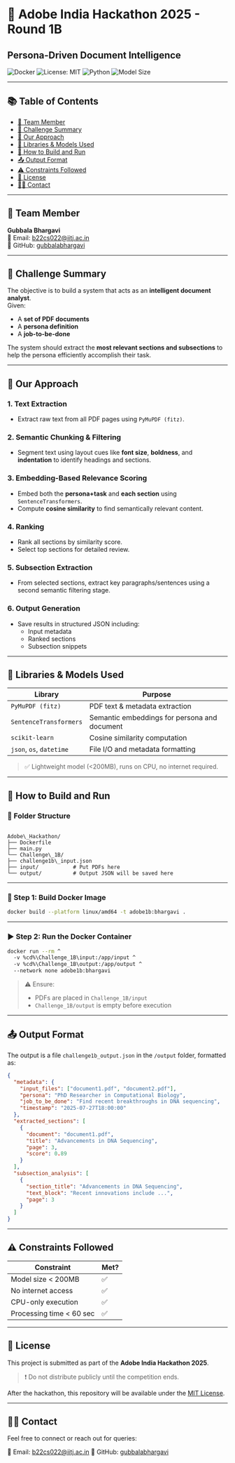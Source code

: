 # 🧠 Adobe India Hackathon 2025 - Round 1B  
## Persona-Driven Document Intelligence

![Docker](https://img.shields.io/badge/containerized-Docker-blue)
![License: MIT](https://img.shields.io/badge/license-MIT-green)
![Python](https://img.shields.io/badge/python-3.8+-blue.svg)
![Model Size](https://img.shields.io/badge/model-%3C200MB-lightgrey)

---

## 📚 Table of Contents
- [👤 Team Member](#-team-member)
- [📌 Challenge Summary](#-challenge-summary)
- [🧠 Our Approach](#-our-approach)
- [🧰 Libraries & Models Used](#-libraries--models-used)
- [🐳 How to Build and Run](#-how-to-build-and-run)
- [📤 Output Format](#-output-format)
- [⚠️ Constraints Followed](#️-constraints-followed)
- [🔐 License](#-license)
- [🙋‍♀️ Contact](#-contact)

---

## 👤 Team Member  
**Gubbala Bhargavi**  
📧 Email: [b22cs022@iitj.ac.in](mailto:b22cs022@iitj.ac.in)  
🔗 GitHub: [gubbalabhargavi](https://github.com/gubbalabhargavi)  

---

## 📌 Challenge Summary

The objective is to build a system that acts as an **intelligent document analyst**.  
Given:
- A **set of PDF documents**
- A **persona definition**
- A **job-to-be-done**

The system should extract the **most relevant sections and subsections** to help the persona efficiently accomplish their task.

---

## 🧠 Our Approach

### 1. **Text Extraction**
- Extract raw text from all PDF pages using `PyMuPDF (fitz)`.

### 2. **Semantic Chunking & Filtering**
- Segment text using layout cues like **font size**, **boldness**, and **indentation** to identify headings and sections.

### 3. **Embedding-Based Relevance Scoring**
- Embed both the **persona+task** and **each section** using `SentenceTransformers`.
- Compute **cosine similarity** to find semantically relevant content.

### 4. **Ranking**
- Rank all sections by similarity score.
- Select top sections for detailed review.

### 5. **Subsection Extraction**
- From selected sections, extract key paragraphs/sentences using a second semantic filtering stage.

### 6. **Output Generation**
- Save results in structured JSON including:
  - Input metadata
  - Ranked sections
  - Subsection snippets

---

## 🧰 Libraries & Models Used

| Library                | Purpose                                           |
|------------------------|---------------------------------------------------|
| `PyMuPDF (fitz)`       | PDF text & metadata extraction                    |
| `SentenceTransformers` | Semantic embeddings for persona and document      |
| `scikit-learn`         | Cosine similarity computation                     |
| `json`, `os`, `datetime` | File I/O and metadata formatting               |

> ✅ Lightweight model (<200MB), runs on CPU, no internet required.

---

## 🐳 How to Build and Run

### 📁 Folder Structure
```

Adobe\_Hackathon/
├── Dockerfile
├── main.py
└── Challenge\_1B/
├── challenge1b\_input.json
├── input/           # Put PDFs here
└── output/          # Output JSON will be saved here

````

---

### 🔨 Step 1: Build Docker Image
```bash
docker build --platform linux/amd64 -t adobe1b:bhargavi .
````

---

### ▶️ Step 2: Run the Docker Container

```bash
docker run --rm ^
  -v %cd%\Challenge_1B\input:/app/input ^
  -v %cd%\Challenge_1B\output:/app/output ^
  --network none adobe1b:bhargavi
```

> ⚠️ Ensure:
>
> * PDFs are placed in `Challenge_1B/input`
> * `Challenge_1B/output` is empty before execution

---

## 📤 Output Format

The output is a file `challenge1b_output.json` in the `/output` folder, formatted as:

```json
{
  "metadata": {
    "input_files": ["document1.pdf", "document2.pdf"],
    "persona": "PhD Researcher in Computational Biology",
    "job_to_be_done": "Find recent breakthroughs in DNA sequencing",
    "timestamp": "2025-07-27T18:00:00"
  },
  "extracted_sections": [
    {
      "document": "document1.pdf",
      "title": "Advancements in DNA Sequencing",
      "page": 3,
      "score": 0.89
    }
  ],
  "subsection_analysis": [
    {
      "section_title": "Advancements in DNA Sequencing",
      "text_block": "Recent innovations include ...",
      "page": 3
    }
  ]
}
```

---

## ⚠️ Constraints Followed

| Constraint               | Met? |
| ------------------------ | ---- |
| Model size < 200MB       | ✅    |
| No internet access       | ✅    |
| CPU-only execution       | ✅    |
| Processing time < 60 sec | ✅    |

---

## 🔐 License

This project is submitted as part of the **Adobe India Hackathon 2025**.

> ❗ Do not distribute publicly until the competition ends.

After the hackathon, this repository will be available under the [MIT License](https://opensource.org/licenses/MIT).

---

## 🙋‍♀️ Contact

Feel free to connect or reach out for queries:

📧 Email: [b22cs022@iitj.ac.in](mailto:b22cs022@iitj.ac.in)
🔗 GitHub: [gubbalabhargavi](https://github.com/gubbalabhargavi)

```

